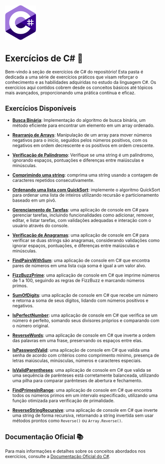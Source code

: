 ﻿<img src="../../assets/csharp-logo.png" alt="Logo c#" style="width:100px; margin-top:20px"/>

# Exercícios de C# 🦈

Bem-vindo à seção de exercícios de C# do repositório! Esta pasta é dedicada a uma série de exercícios práticos que visam reforçar o conhecimento e as habilidades adquiridas no estudo da linguagem C#. Os exercícios aqui contidos cobrem desde os conceitos básicos até tópicos mais avançados, proporcionando uma prática contínua e eficaz.

## Exercícios Disponíveis

- [**Busca Binária**](BinarySearch/BinarySearch/Program.cs): Implementação do algoritmo de busca binária, um método eficiente para encontrar um elemento em um array ordenado.


- [**Rearranjo de Arrays**](ArrayRearrangement/ArrayRearrangement/Program.cs): Manipulação de um array para mover números negativos para o início, seguidos pelos números positivos, com os negativos em ordem decrescente e os positivos em ordem crescente.


- [**Verificação de Palíndromo**](IsPalindrome/IsPalindrome/Program.cs): Verifique se uma string é um palíndromo, ignorando espaços, pontuações e diferenças entre maiúsculas e minúsculas.


- [**Comprimindo uma string**](StringCompression/StringCompression/Program.cs): comprima uma string usando a contagem de caracteres repetidos consecutivamente.


- [**Ordenando uma lista com QuickSort**](QuickSort/QuickSort/Program.cs): implemente o algoritmo QuickSort para ordenar uma lista de inteiros utilizando recursão e particionamento baseado em um pivô.


- [**Gerenciamento de Tarefas**](TaskLIst/Program.cs): uma aplicação de console em C# para gerenciar tarefas, incluindo funcionalidades como adicionar, remover, editar, e listar tarefas, com validações adequadas e interação com o usuário através do console.


- [**Verificação de Anagramas**](Anagram/Anagram/Program.cs): uma aplicação de console em C# para verificar se duas strings são anagramas, considerando validações como ignorar espaços, pontuações, e diferenças entre maiúsculas e minúsculas.


- [**FindPairsWithSum**](FindPairsWithSum/FindPairsWithSum/Program.cs): uma aplicação de console em C# que encontra pares de números em uma lista cuja soma é igual a um valor alvo.


- [**FizzBuzzPrime**](FizzBuzzPrime/FizzBuzzPrime/Program.cs): uma aplicação de console em C# que imprime números de 1 a 100, seguindo as regras de FizzBuzz e marcando números primos.


- [**SumOfDigits**](SumOfDigits/SumOfDigits/Program.cs): uma aplicação de console em C# que recebe um número e retorna a soma de seus dígitos, lidando com números positivos e negativos.



- [**IsPerfectNumber**](IsPerfectNumber/IsPerfectNumber/Program.cs): uma aplicação de console em C# que verifica se um número é perfeito, somando seus divisores próprios e comparando com o número original.


- [**ReverseWords**](ReverseWords/ReverseWords/Program.cs): uma aplicação de console em C# que inverte a ordem das palavras em uma frase, preservando os espaços entre elas.


- [**IsPasswordValid**](IsPasswordValid/IsPasswordValid/Program.cs): uma aplicação de console em C# que valida uma senha de acordo com critérios como comprimento mínimo, presença de letras maiúsculas, minúsculas, números e caracteres especiais.


- [**IsValidParentheses**](IsValidParentheses/IsValidParentheses/Program.cs): uma aplicação de console em C# que valida se uma sequência de parênteses está corretamente balanceada, utilizando uma pilha para comparar parênteses de abertura e fechamento.


- [**FindPrimesInRange**](FindPrimesInRange/FindPrimesInRange/Program.cs): uma aplicação de console em C# que encontra todos os números primos em um intervalo especificado, utilizando uma função otimizada para verificação de primalidade.


- [**ReverseStringRecursive**](ReverseStringRecursive/ReverseStringRecursive/Program.cs): uma aplicação de console em C# que inverte uma string de forma recursiva, retornando a string invertida sem usar métodos prontos como `Reverse()` ou `Array.Reverse()`.


## Documentação Oficial 📚

Para mais informações e detalhes sobre os conceitos abordados nos exercícios, consulte a [Documentação Oficial do C#](https://learn.microsoft.com/pt-br/dotnet/csharp/).
